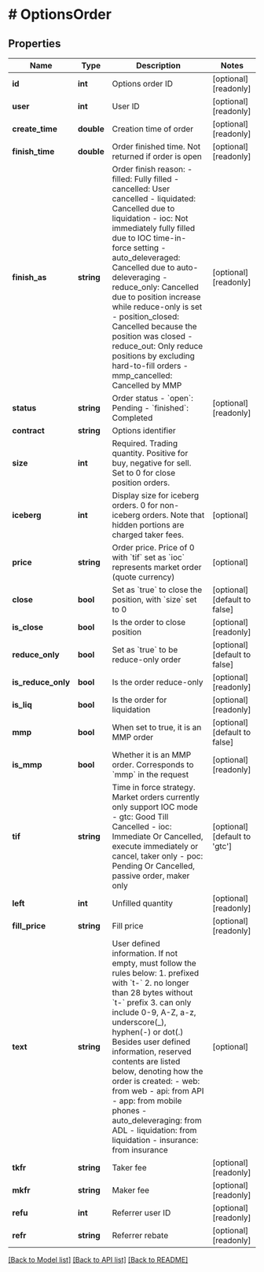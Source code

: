 # # OptionsOrder

## Properties

Name | Type | Description | Notes
------------ | ------------- | ------------- | -------------
**id** | **int** | Options order ID | [optional] [readonly] 
**user** | **int** | User ID | [optional] [readonly] 
**create_time** | **double** | Creation time of order | [optional] [readonly] 
**finish_time** | **double** | Order finished time. Not returned if order is open | [optional] [readonly] 
**finish_as** | **string** | Order finish reason:  - filled: Fully filled - cancelled: User cancelled - liquidated: Cancelled due to liquidation - ioc: Not immediately fully filled due to IOC time-in-force setting - auto_deleveraged: Cancelled due to auto-deleveraging - reduce_only: Cancelled due to position increase while reduce-only is set - position_closed: Cancelled because the position was closed - reduce_out: Only reduce positions by excluding hard-to-fill orders - mmp_cancelled: Cancelled by MMP | [optional] [readonly] 
**status** | **string** | Order status  - &#x60;open&#x60;: Pending - &#x60;finished&#x60;: Completed | [optional] [readonly] 
**contract** | **string** | Options identifier | 
**size** | **int** | Required. Trading quantity. Positive for buy, negative for sell. Set to 0 for close position orders. | 
**iceberg** | **int** | Display size for iceberg orders. 0 for non-iceberg orders. Note that hidden portions are charged taker fees. | [optional] 
**price** | **string** | Order price. Price of 0 with &#x60;tif&#x60; set as &#x60;ioc&#x60; represents market order (quote currency) | [optional] 
**close** | **bool** | Set as &#x60;true&#x60; to close the position, with &#x60;size&#x60; set to 0 | [optional] [default to false]
**is_close** | **bool** | Is the order to close position | [optional] [readonly] 
**reduce_only** | **bool** | Set as &#x60;true&#x60; to be reduce-only order | [optional] [default to false]
**is_reduce_only** | **bool** | Is the order reduce-only | [optional] [readonly] 
**is_liq** | **bool** | Is the order for liquidation | [optional] [readonly] 
**mmp** | **bool** | When set to true, it is an MMP order | [optional] [default to false]
**is_mmp** | **bool** | Whether it is an MMP order. Corresponds to &#x60;mmp&#x60; in the request | [optional] [readonly] 
**tif** | **string** | Time in force strategy. Market orders currently only support IOC mode  - gtc: Good Till Cancelled - ioc: Immediate Or Cancelled, execute immediately or cancel, taker only - poc: Pending Or Cancelled, passive order, maker only | [optional] [default to 'gtc']
**left** | **int** | Unfilled quantity | [optional] [readonly] 
**fill_price** | **string** | Fill price | [optional] [readonly] 
**text** | **string** | User defined information. If not empty, must follow the rules below:  1. prefixed with &#x60;t-&#x60; 2. no longer than 28 bytes without &#x60;t-&#x60; prefix 3. can only include 0-9, A-Z, a-z, underscore(_), hyphen(-) or dot(.) Besides user defined information, reserved contents are listed below, denoting how the order is created:  - web: from web - api: from API - app: from mobile phones - auto_deleveraging: from ADL - liquidation: from liquidation - insurance: from insurance | [optional] 
**tkfr** | **string** | Taker fee | [optional] [readonly] 
**mkfr** | **string** | Maker fee | [optional] [readonly] 
**refu** | **int** | Referrer user ID | [optional] [readonly] 
**refr** | **string** | Referrer rebate | [optional] [readonly] 

[[Back to Model list]](../../README.md#documentation-for-models) [[Back to API list]](../../README.md#documentation-for-api-endpoints) [[Back to README]](../../README.md)

